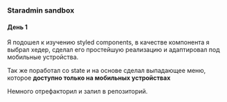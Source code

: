 ### Staradmin sandbox

#### День 1

Я подошел к изучению styled components, в качестве компонента я выбрал хедер, сделал его простейшую реализацию и адаптировал под мобильные устройства.

Так же поработал со state и на основе сделал выпадающее меню, которое <b> доступно только на мобильных устройствах </b>

Немного отрефакторил и залил в репозиторий.
